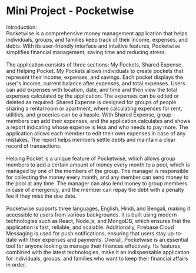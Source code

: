 # Mini Project - Pocketwise

<div>
Introduction:
<br>
Pocketwise is a comprehensive money management application that helps individuals,
groups, and families keep track of their income, expenses, and debts. With its user-friendly
interface and intuitive features, Pocketwise simplifies financial management, saving time and
reducing stress.
<br><br>
The application consists of three sections: My Pockets, Shared Expense, and Helping Pocket.
My Pockets allows individuals to create pockets that represent their income, expenses, and
savings. Each pocket displays the user's income, current balance after expenses, and total
expenses. Users can add expenses with location, date, and time and then view the total
expenses calculated by the application. The expenses can be edited or deleted as required.
Shared Expense is designed for groups of people sharing a rental room or apartment, where
calculating expenses for rent, utilities, and groceries can be a hassle. With Shared Expense,
group members can add their expenses, and the application calculates and shows a report
indicating whose expense is less and who needs to pay more. The application allows each
member to edit their own expenses in case of any mistakes. The report helps members settle
debts and maintain a clear record of transactions.
<br><br>
Helping Pocket is a unique feature of Pocketwise, which allows group members to add a
certain amount of money every month to a pool, which is managed by one of the members of
the group. The manager is responsible for collecting the money every month, and any
member can send money to the pool at any time. The manager can also lend money to group
members in case of emergency, and the member can repay the debt with a penalty fee if they
miss the due date.
<br><br>
Pocketwise supports three languages, English, Hindi, and Bengali, making it accessible to
users from various backgrounds. It is built using modern technologies such as React,
Node.js, and MongoDB, which ensures that the application is fast, reliable, and scalable.
Additionally, Firebase Cloud Messaging is used for push notifications, ensuring that users
stay up-to-date with their expenses and payments.
Overall, Pocketwise is an essential tool for anyone looking to manage their finances
effectively. Its features, combined with the latest technologies, make it an indispensable
application for individuals, groups, and families who want to keep their financial affairs in
order.
</div>
